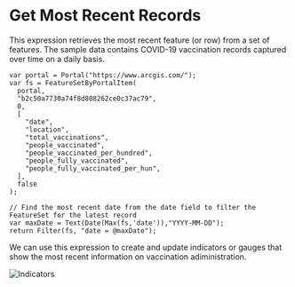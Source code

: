 # Get Most Recent Records 

This expression retrieves the most recent feature (or row) from a set of features. The sample data contains COVID-19 vaccination records captured over time on a daily basis.   

```
var portal = Portal("https://www.arcgis.com/");
var fs = FeatureSetByPortalItem(
  portal,
  "b2c50a7730a74f8d808262ce0c37ac79",
  0,
  [
    "date",
    "location",
    "total_vaccinations",
    "people_vaccinated",
    "people_vaccinated_per_hundred",
    "people_fully_vaccinated",
    "people_fully_vaccinated_per_hun",
  ],
  false
);

// Find the most recent date from the date field to filter the FeatureSet for the latest record
var maxDate = Text(Date(Max(fs,'date')),"YYYY-MM-DD");
return Filter(fs, "date = @maxDate");

```

We can use this expression to create and update indicators or gauges that show the most recent information on vaccination adiministration. 

![Indicators](/Data%20Expressions/images/most-recent-record.png)